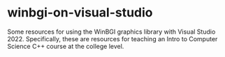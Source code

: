 # winbgi-on-visual-studio
Some resources for using the WinBGI graphics library with Visual Studio 2022. Specifically, these are resources for teaching an Intro to Computer Science C++ course at the college level.
